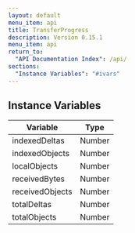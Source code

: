 ```yaml
---
layout: default
menu_item: api
title: TransferProgress
description: Version 0.15.1
menu_item: api
return_to:
  "API Documentation Index": /api/
sections:
  "Instance Variables": "#ivars"
---
```


## <a name="ivars"></a>Instance Variables

| Variable | Type |
| --- | --- |
| <a name="indexedDeltas"></a>indexedDeltas | Number |
| <a name="indexedObjects"></a>indexedObjects | Number |
| <a name="localObjects"></a>localObjects | Number |
| <a name="receivedBytes"></a>receivedBytes | Number |
| <a name="receivedObjects"></a>receivedObjects | Number |
| <a name="totalDeltas"></a>totalDeltas | Number |
| <a name="totalObjects"></a>totalObjects | Number |

